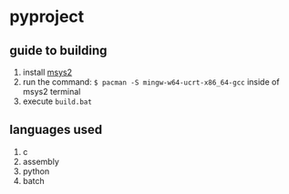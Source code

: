 # pyproject
## guide to building
1. install [msys2](https://www.msys2.org/)
2. run the command:
    ```$ pacman -S mingw-w64-ucrt-x86_64-gcc``` inside of msys2 terminal
3. execute `build.bat`

## languages used
1. c
2. assembly
3. python
4. batch